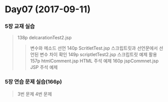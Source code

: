 Day07 (2017-09-11)
=============

### 5장 교재 실습
> 138p delcarationTest2.jsp
>> 변수와 메소드 선언
> 140p ScritletTest.jsp
>> 스크립트릿과 선언문에서 선언된 변수 차이 확인
> 149p scriptletTest2.jsp
>> 스크립트릿 예제 활용
> 157p htmlComment.jsp
>> HTML 주석 예제
> 160p jspCommnet.jsp
>> JSP 주석 예제

### 5장 연습 문제 실습(166p)
> 3번 문제
> 4번 문제 